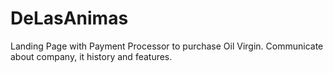 # DeLasAnimas
Landing Page with Payment Processor to purchase Oil Virgin. Communicate about company, it history and features.
